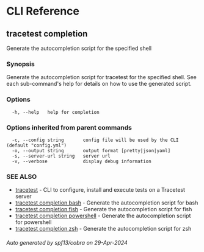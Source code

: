 # CLI Reference
## tracetest completion

Generate the autocompletion script for the specified shell

### Synopsis

Generate the autocompletion script for tracetest for the specified shell.
See each sub-command's help for details on how to use the generated script.


### Options

```
  -h, --help   help for completion
```

### Options inherited from parent commands

```
  -c, --config string       config file will be used by the CLI (default "config.yml")
  -o, --output string       output format [pretty|json|yaml]
  -s, --server-url string   server url
  -v, --verbose             display debug information
```

### SEE ALSO

* [tracetest](tracetest.md)	 - CLI to configure, install and execute tests on a Tracetest server
* [tracetest completion bash](tracetest_completion_bash.md)	 - Generate the autocompletion script for bash
* [tracetest completion fish](tracetest_completion_fish.md)	 - Generate the autocompletion script for fish
* [tracetest completion powershell](tracetest_completion_powershell.md)	 - Generate the autocompletion script for powershell
* [tracetest completion zsh](tracetest_completion_zsh.md)	 - Generate the autocompletion script for zsh

###### Auto generated by spf13/cobra on 29-Apr-2024
